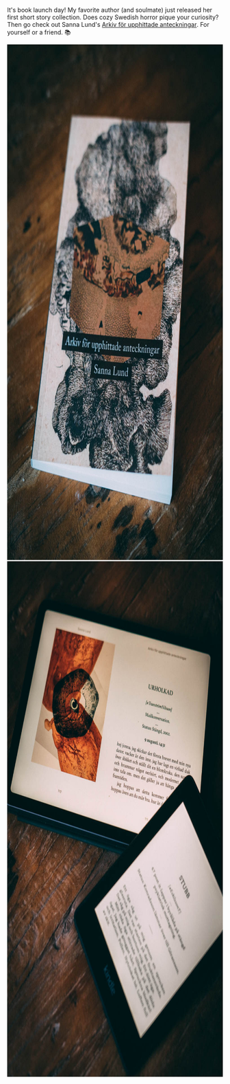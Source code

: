---
---

It's book launch day! My favorite author (and soulmate) just released her first short story collection. Does cozy Swedish horror pique your curiosity? Then go check out Sanna Lund's <a href="https://sannalund.se/arkiv-for-upphittade-anteckningar/" lang="sv">Arkiv för upphittade anteckningar</a>. For yourself or a friend. 📚

<img src="/images/arkiv-for-upphittade-anteckningar.jpg" alt="" width="960" height="1200" />

<img src="/images/arkiv-for-upphittade-anteckningar-e-bok.jpg" alt="" width="960" height="1200" />

